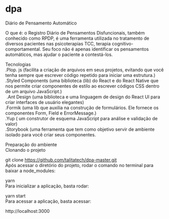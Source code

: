 # dpa
Diário de Pensamento Automático<br/>

O que é: o Registro Diário de Pensamentos Disfuncionais, também conhecido como RPDP, é uma ferramenta utilizada no tratamento de diversos pacientes nas psicoterapias TCC, terapia cognitivo-comportamental. Seu foco não é apenas identificar os pensamentos automáticos, mas ajudar o paciente a contestá-los.<br/>


Tecnologias<br/>
 .Plop. js (facilita a criação de arquivos em seus projetos, evitando que você tenha sempre que escrever código repetido para iniciar uma estrutura.)<br/>
 .Styled Components (uma biblioteca (lib) do React e do React Native que nos permite criar componentes de estilo ao escrever códigos CSS dentro de um arquivo JavaScript.)<br/>
 .Ant Design (uma biblioteca e uma linguagem de design do React UI para criar interfaces de usuário elegantes)<br/>
 .Formik (uma lib que auxilia na construção de formulários. Ele fornece os componentes Form, Field e ErrorMessage.)<br/> 
 .Yup ( um construtor de esquema JavaScript para análise e validação de valor)<br/>
 .Storybook (uma ferramenta que tem como objetivo servir de ambiente isolado para você criar seus componentes.<br/>
 
Preparação do ambiente<br/>
Clonando o projeto

git clone https://github.com/talitatech/dpa-master.git<br/>
Após acessar o diretório do projeto, rodar o comando no terminal para baixar a node_modules:

yarn<br/>
Para inicializar a aplicação, basta rodar:

yarn start<br/>
Para acessar a aplicação, basta acessar:<br/>

http://localhost:3000<br/>
